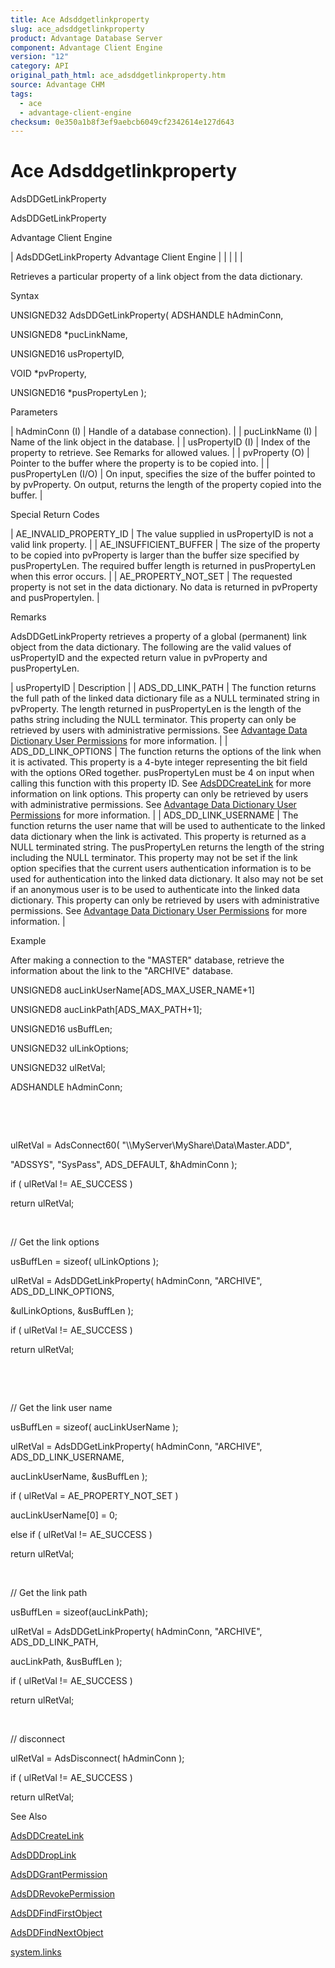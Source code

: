 ```yaml
---
title: Ace Adsddgetlinkproperty
slug: ace_adsddgetlinkproperty
product: Advantage Database Server
component: Advantage Client Engine
version: "12"
category: API
original_path_html: ace_adsddgetlinkproperty.htm
source: Advantage CHM
tags:
  - ace
  - advantage-client-engine
checksum: 0e350a1b8f3ef9aebcb6049cf2342614e127d643
---
```


# Ace Adsddgetlinkproperty

AdsDDGetLinkProperty

AdsDDGetLinkProperty

Advantage Client Engine

| AdsDDGetLinkProperty  Advantage Client Engine |  |  |  |  |

Retrieves a particular property of a link object from the data dictionary.

Syntax

UNSIGNED32 AdsDDGetLinkProperty( ADSHANDLE hAdminConn,

UNSIGNED8 \*pucLinkName,

UNSIGNED16 usPropertyID,

VOID \*pvProperty,

UNSIGNED16 \*pusPropertyLen );

Parameters

| hAdminConn (I) | Handle of a database connection). |
| pucLinkName (I) | Name of the link object in the database. |
| usPropertyID (I) | Index of the property to retrieve. See Remarks for allowed values. |
| pvProperty (O) | Pointer to the buffer where the property is to be copied into. |
| pusPropertyLen (I/O) | On input, specifies the size of the buffer pointed to by pvProperty. On output, returns the length of the property copied into the buffer. |

Special Return Codes

| AE\_INVALID\_PROPERTY\_ID | The value supplied in usPropertyID is not a valid link property. |
| AE\_INSUFFICIENT\_BUFFER | The size of the property to be copied into pvProperty is larger than the buffer size specified by pusPropertyLen. The required buffer length is returned in pusPropertyLen when this error occurs. |
| AE\_PROPERTY\_NOT\_SET | The requested property is not set in the data dictionary. No data is returned in pvProperty and pusPropertylen. |

Remarks

AdsDDGetLinkProperty retrieves a property of a global (permanent) link object from the data dictionary. The following are the valid values of usPropertyID and the expected return value in pvProperty and pusPropertyLen.

| usPropertyID | Description |
| ADS\_DD\_LINK\_PATH | The function returns the full path of the linked data dictionary file as a NULL terminated string in pvProperty. The length returned in pusPropertyLen is the length of the paths string including the NULL terminator. This property can only be retrieved by users with administrative permissions. See [Advantage Data Dictionary User Permissions](master_advantage_data_dictionary_user_permissions.md) for more information. |
| ADS\_DD\_LINK\_OPTIONS | The function returns the options of the link when it is activated. This property is a 4-byte integer representing the bit field with the options ORed together. pusPropertyLen must be 4 on input when calling this function with this property ID. See [AdsDDCreateLink](ace_adsddcreatelink.md) for more information on link options. This property can only be retrieved by users with administrative permissions. See [Advantage Data Dictionary User Permissions](master_advantage_data_dictionary_user_permissions.md) for more information. |
| ADS\_DD\_LINK\_USERNAME | The function returns the user name that will be used to authenticate to the linked data dictionary when the link is activated. This property is returned as a NULL terminated string. The pusPropertyLen returns the length of the string including the NULL terminator. This property may not be set if the link option specifies that the current users authentication information is to be used for authentication into the linked data dictionary. It also may not be set if an anonymous user is to be used to authenticate into the linked data dictionary. This property can only be retrieved by users with administrative permissions. See [Advantage Data Dictionary User Permissions](master_advantage_data_dictionary_user_permissions.md) for more information. |

Example

After making a connection to the "MASTER" database, retrieve the information about the link to the "ARCHIVE" database.

UNSIGNED8 aucLinkUserName[ADS\_MAX\_USER\_NAME+1]

UNSIGNED8 aucLinkPath[ADS\_MAX\_PATH+1];

UNSIGNED16 usBuffLen;

UNSIGNED32 ulLinkOptions;

UNSIGNED32 ulRetVal;

ADSHANDLE hAdminConn;

 

 

ulRetVal = AdsConnect60( "\\\\MyServer\\MyShare\\Data\\Master.ADD",

"ADSSYS", "SysPass", ADS\_DEFAULT, &hAdminConn );

if ( ulRetVal != AE\_SUCCESS )

return ulRetVal;

 

// Get the link options

usBuffLen = sizeof( ulLinkOptions );

ulRetVal = AdsDDGetLinkProperty( hAdminConn, "ARCHIVE", ADS\_DD\_LINK\_OPTIONS,

&ulLinkOptions, &usBuffLen );

if ( ulRetVal != AE\_SUCCESS )

return ulRetVal;

 

 

// Get the link user name

usBuffLen = sizeof( aucLinkUserName );

ulRetVal = AdsDDGetLinkProperty( hAdminConn, "ARCHIVE", ADS\_DD\_LINK\_USERNAME,

aucLinkUserName, &usBuffLen );

if ( ulRetVal = AE\_PROPERTY\_NOT\_SET )

aucLinkUserName[0] = 0;

else if ( ulRetVal != AE\_SUCCESS )

return ulRetVal;

 

// Get the link path

usBuffLen = sizeof(aucLinkPath);

ulRetVal = AdsDDGetLinkProperty( hAdminConn, "ARCHIVE", ADS\_DD\_LINK\_PATH,

aucLinkPath, &usBuffLen );

if ( ulRetVal != AE\_SUCCESS )

return ulRetVal;

 

// disconnect

ulRetVal = AdsDisconnect( hAdminConn );

if ( ulRetVal != AE\_SUCCESS )

return ulRetVal;

See Also

[AdsDDCreateLink](ace_adsddcreatelink.md)

[AdsDDDropLink](ace_adsdddroplink.md)

[AdsDDGrantPermission](ace_adsddgrantpermission.md)

[AdsDDRevokePermission](ace_adsddrevokepermission.md)

[AdsDDFindFirstObject](ace_adsddfindfirstobject.md)

[AdsDDFindNextObject](ace_adsddfindnextobject.md)

[system.links](master_system_links.md)
